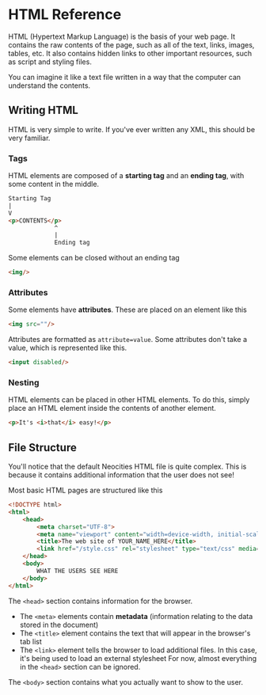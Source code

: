 # HTML Reference

HTML (Hypertext Markup Language) is the basis of your web page. It contains the raw contents of the page, such as all of the text, links, images, tables, etc. It also contains hidden links to other important resources, such as script and styling files.

You can imagine it like a text file written in a way that the computer can understand the contents. 

## Writing HTML
HTML is very simple to write. If you've ever written any XML, this should be very familiar.

### Tags

HTML elements are composed of a **starting tag** and an **ending tag**, with some content in the middle.

```html
Starting Tag
|
V
<p>CONTENTS</p>
             ^
             |
             Ending tag
```

Some elements can be closed without an ending tag

```html
<img/>
```

### Attributes

Some elements have **attributes**. These are placed on an element like this

```html
<img src=""/>
```

Attributes are formatted as `attribute=value`. Some attributes don't take a value, which is represented like this.

```html
<input disabled/>
```

### Nesting
HTML elements can be placed in other HTML elements. To do this, simply place an HTML element inside the contents of another element.

```html
<p>It's <i>that</i> easy!</p>
```

## File Structure

You'll notice that the default Neocities HTML file is quite complex. This is because it contains additional information that the user does not see! 

Most basic HTML pages are structured like this
```html
<!DOCTYPE html>
<html>
    <head>
        <meta charset="UTF-8">
        <meta name="viewport" content="width=device-width, initial-scale=1.0">
        <title>The web site of YOUR_NAME_HERE</title>
        <link href="/style.css" rel="stylesheet" type="text/css" media="all">
    </head>
    <body>
        WHAT THE USERS SEE HERE
    </body>
</html>
```

The `<head>` section contains information for the browser. 
- The `<meta>` elements contain **metadata** (information relating to the data stored in the document)
- The `<title>` element contains the text that will appear in the browser's tab list
- The `<link>` element tells the browser to load additional files. In this case, it's being used to load an external stylesheet 
For now, almost everything in the `<head>` section can be ignored.

The `<body>` section contains what you actually want to show to the user.